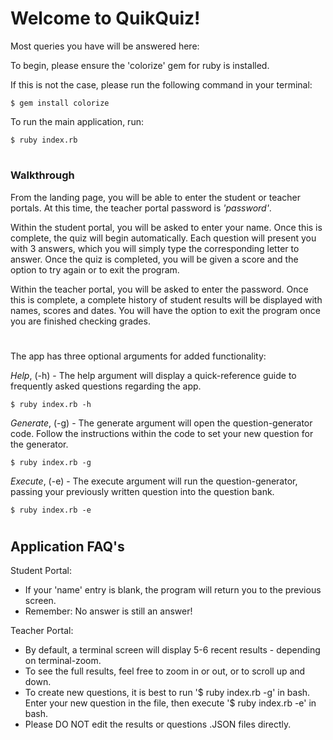 # Welcome to QuikQuiz!
Most queries you have will be answered here:

To begin, please ensure the 'colorize' gem for ruby is installed.

If this is not the case, please run the following command in your terminal:

    $ gem install colorize

To run the main application, run:

    $ ruby index.rb
#
### Walkthrough

From the landing page, you will be able to enter the student or teacher portals. At this time, the teacher portal password is *'_password_'*.

Within the student portal, you will be asked to enter your name. Once this is complete, the quiz will begin automatically. Each question will present you with 3 answers, which you will simply type the corresponding letter to answer.
Once the quiz is completed, you will be given a score and the option to try again or to exit the program.

Within the teacher portal, you will be asked to enter the password. Once this is complete, a complete history of student results will be displayed with names, scores and dates. You will have the option to exit the program once you are finished checking grades.
#
The app has three optional arguments for added functionality:

 *Help*, (-h) - The help argument will display a quick-reference guide to frequently asked questions regarding the app.

    $ ruby index.rb -h

*Generate*, (-g) - The generate argument will open the question-generator code. Follow the instructions within the code to set your new question for the generator.

    $ ruby index.rb -g

*Execute*, (-e) - The execute argument will run the question-generator, passing your previously written question into the question bank.

    $ ruby index.rb -e

#

## Application FAQ's
Student Portal:
- If your 'name' entry is blank, the program will return you to the previous screen.
- Remember: No answer is still an answer!

Teacher Portal:
- By default, a terminal screen will display 5-6 recent results - depending on terminal-zoom.
- To see the full results, feel free to zoom in or out, or to scroll up and down.
- To create new questions, it is best to run '$ ruby index.rb -g' in bash. Enter your new question in the file, then execute '$ ruby index.rb -e' in bash.
- Please DO NOT edit the results or questions .JSON files directly.